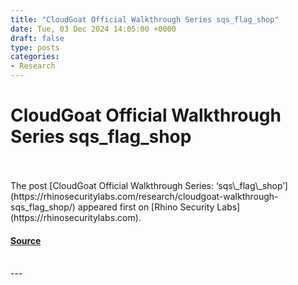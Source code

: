 ```yaml
---
title: "CloudGoat Official Walkthrough Series sqs_flag_shop"
date: Tue, 03 Dec 2024 14:05:00 +0000
draft: false
type: posts
categories: 
- Research
---
```

# CloudGoat Official Walkthrough Series sqs_flag_shop

<br/>

<br/>
The post [CloudGoat Official Walkthrough Series: ‘sqs\_flag\_shop’](https://rhinosecuritylabs.com/research/cloudgoat-walkthrough-sqs_flag_shop/) appeared first on [Rhino Security Labs](https://rhinosecuritylabs.com).

#### [Source](https://rhinosecuritylabs.com/research/cloudgoat-walkthrough-sqs_flag_shop/)

<br/>
---
